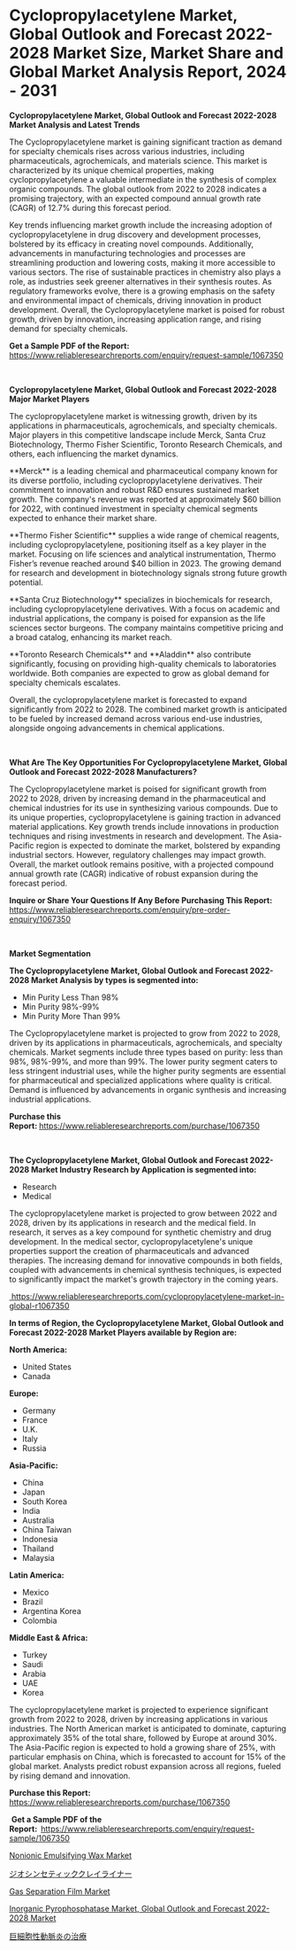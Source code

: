 <p><h1>Cyclopropylacetylene Market, Global Outlook and Forecast 2022-2028 Market Size, Market Share and Global Market Analysis Report, 2024 - 2031</h1></p><p><strong>Cyclopropylacetylene Market, Global Outlook and Forecast 2022-2028 Market Analysis and Latest Trends</strong></p>
<p><p>The Cyclopropylacetylene market is gaining significant traction as demand for specialty chemicals rises across various industries, including pharmaceuticals, agrochemicals, and materials science. This market is characterized by its unique chemical properties, making cyclopropylacetylene a valuable intermediate in the synthesis of complex organic compounds. The global outlook from 2022 to 2028 indicates a promising trajectory, with an expected compound annual growth rate (CAGR) of 12.7% during this forecast period.</p><p>Key trends influencing market growth include the increasing adoption of cyclopropylacetylene in drug discovery and development processes, bolstered by its efficacy in creating novel compounds. Additionally, advancements in manufacturing technologies and processes are streamlining production and lowering costs, making it more accessible to various sectors. The rise of sustainable practices in chemistry also plays a role, as industries seek greener alternatives in their synthesis routes. As regulatory frameworks evolve, there is a growing emphasis on the safety and environmental impact of chemicals, driving innovation in product development. Overall, the Cyclopropylacetylene market is poised for robust growth, driven by innovation, increasing application range, and rising demand for specialty chemicals.</p></p>
<p><strong>Get a Sample PDF of the Report:&nbsp;</strong> <a href="https://www.reliableresearchreports.com/enquiry/request-sample/1067350">https://www.reliableresearchreports.com/enquiry/request-sample/1067350</a></p>
<p>&nbsp;</p>
<p><strong>Cyclopropylacetylene Market, Global Outlook and Forecast 2022-2028 Major Market Players</strong></p>
<p><p>The cyclopropylacetylene market is witnessing growth, driven by its applications in pharmaceuticals, agrochemicals, and specialty chemicals. Major players in this competitive landscape include Merck, Santa Cruz Biotechnology, Thermo Fisher Scientific, Toronto Research Chemicals, and others, each influencing the market dynamics.</p><p>**Merck** is a leading chemical and pharmaceutical company known for its diverse portfolio, including cyclopropylacetylene derivatives. Their commitment to innovation and robust R&D ensures sustained market growth. The company's revenue was reported at approximately $60 billion for 2022, with continued investment in specialty chemical segments expected to enhance their market share.</p><p>**Thermo Fisher Scientific** supplies a wide range of chemical reagents, including cyclopropylacetylene, positioning itself as a key player in the market. Focusing on life sciences and analytical instrumentation, Thermo Fisher’s revenue reached around $40 billion in 2023. The growing demand for research and development in biotechnology signals strong future growth potential.</p><p>**Santa Cruz Biotechnology** specializes in biochemicals for research, including cyclopropylacetylene derivatives. With a focus on academic and industrial applications, the company is poised for expansion as the life sciences sector burgeons. The company maintains competitive pricing and a broad catalog, enhancing its market reach.</p><p>**Toronto Research Chemicals** and **Aladdin** also contribute significantly, focusing on providing high-quality chemicals to laboratories worldwide. Both companies are expected to grow as global demand for specialty chemicals escalates.</p><p>Overall, the cyclopropylacetylene market is forecasted to expand significantly from 2022 to 2028. The combined market growth is anticipated to be fueled by increased demand across various end-use industries, alongside ongoing advancements in chemical applications.</p></p>
<p>&nbsp;</p>
<p><strong>What Are The Key Opportunities For Cyclopropylacetylene Market, Global Outlook and Forecast 2022-2028 Manufacturers?</strong></p>
<p><p>The Cyclopropylacetylene market is poised for significant growth from 2022 to 2028, driven by increasing demand in the pharmaceutical and chemical industries for its use in synthesizing various compounds. Due to its unique properties, cyclopropylacetylene is gaining traction in advanced material applications. Key growth trends include innovations in production techniques and rising investments in research and development. The Asia-Pacific region is expected to dominate the market, bolstered by expanding industrial sectors. However, regulatory challenges may impact growth. Overall, the market outlook remains positive, with a projected compound annual growth rate (CAGR) indicative of robust expansion during the forecast period.</p></p>
<p><strong>Inquire or Share Your Questions If Any Before Purchasing This Report:</strong> <a href="https://www.reliableresearchreports.com/enquiry/pre-order-enquiry/1067350">https://www.reliableresearchreports.com/enquiry/pre-order-enquiry/1067350</a></p>
<p>&nbsp;</p>
<p><strong>Market Segmentation</strong></p>
<p><strong>The Cyclopropylacetylene Market, Global Outlook and Forecast 2022-2028 Market Analysis by types is segmented into:</strong></p>
<p><ul><li>Min Purity Less Than 98%</li><li>Min Purity 98%-99%</li><li>Min Purity More Than 99%</li></ul></p>
<p><p>The Cyclopropylacetylene market is projected to grow from 2022 to 2028, driven by its applications in pharmaceuticals, agrochemicals, and specialty chemicals. Market segments include three types based on purity: less than 98%, 98%-99%, and more than 99%. The lower purity segment caters to less stringent industrial uses, while the higher purity segments are essential for pharmaceutical and specialized applications where quality is critical. Demand is influenced by advancements in organic synthesis and increasing industrial applications.</p></p>
<p><strong>Purchase this Report:&nbsp;</strong><a href="https://www.reliableresearchreports.com/purchase/1067350">https://www.reliableresearchreports.com/purchase/1067350</a></p>
<p>&nbsp;</p>
<p><strong>The Cyclopropylacetylene Market, Global Outlook and Forecast 2022-2028 Market Industry Research by Application is segmented into:</strong></p>
<p><ul><li>Research</li><li>Medical</li></ul></p>
<p><p>The cyclopropylacetylene market is projected to grow between 2022 and 2028, driven by its applications in research and the medical field. In research, it serves as a key compound for synthetic chemistry and drug development. In the medical sector, cyclopropylacetylene's unique properties support the creation of pharmaceuticals and advanced therapies. The increasing demand for innovative compounds in both fields, coupled with advancements in chemical synthesis techniques, is expected to significantly impact the market's growth trajectory in the coming years.</p></p>
<p><a href="https://www.reliableresearchreports.com/cyclopropylacetylene-market-in-global-r1067350">&nbsp;https://www.reliableresearchreports.com/cyclopropylacetylene-market-in-global-r1067350</a></p>
<p><strong>In terms of Region, the Cyclopropylacetylene Market, Global Outlook and Forecast 2022-2028 Market Players available by Region are:</strong></p>
<p>
    <p> <strong> North America: </strong>
        <ul>
            <li>United States</li>
            <li>Canada</li>
        </ul>
        </p> 
    <p> <strong> Europe: </strong>
        <ul>
            <li>Germany</li>
            <li>France</li>
            <li>U.K.</li>
            <li>Italy</li>
            <li>Russia</li>
        </ul>
        </p> 
    <p> <strong> Asia-Pacific: </strong>
        <ul>
            <li>China</li>
            <li>Japan</li>
            <li>South Korea</li>
            <li>India</li>
            <li>Australia</li>
            <li>China Taiwan</li>
            <li>Indonesia</li>
            <li>Thailand</li>
            <li>Malaysia</li>
        </ul>
        </p> 
    <p> <strong> Latin America: </strong>
        <ul>
            <li>Mexico</li>
            <li>Brazil</li>
            <li>Argentina Korea</li>
            <li>Colombia</li>
        </ul>
        </p> 
    <p> <strong> Middle East & Africa: </strong>
        <ul>
            <li>Turkey</li>
            <li>Saudi</li>
            <li>Arabia</li>
            <li>UAE</li>
            <li>Korea</li>
        </ul>
    </p>
    </p>
<p><p>The cyclopropylacetylene market is projected to experience significant growth from 2022 to 2028, driven by increasing applications in various industries. The North American market is anticipated to dominate, capturing approximately 35% of the total share, followed by Europe at around 30%. The Asia-Pacific region is expected to hold a growing share of 25%, with particular emphasis on China, which is forecasted to account for 15% of the global market. Analysts predict robust expansion across all regions, fueled by rising demand and innovation.</p></p>
<p><strong>Purchase this Report: </strong><a href="https://www.reliableresearchreports.com/purchase/1067350">https://www.reliableresearchreports.com/purchase/1067350</a></p>
<p>&nbsp;<strong>Get a Sample PDF of the Report:&nbsp;&nbsp;</strong><a href="https://www.reliableresearchreports.com/enquiry/request-sample/1067350">https://www.reliableresearchreports.com/enquiry/request-sample/1067350</a></p>
<p><strong></strong></p>
<p><p><a href="https://medium.com/@arteevalith3/nonionic-emulsifying-wax-market-size-share-trends-analysis-report-by-product-cerapharm-cf40366ddaeb">Nonionic Emulsifying Wax Market</a></p><p><a href="https://medium.com/@bproschd5/%E3%82%B0%E3%83%AD%E3%83%BC%E3%83%90%E3%83%AB%E3%82%B8%E3%82%AA%E3%82%B7%E3%83%B3%E3%82%BB%E3%83%86%E3%82%A3%E3%83%83%E3%82%AF%E3%82%AF%E3%83%AC%E3%82%A4%E3%83%A9%E3%82%A4%E3%83%8A%E3%83%BC%E5%B8%82%E5%A0%B4%E3%81%AE%E5%8C%85%E6%8B%AC%E7%9A%84%E5%88%86%E6%9E%90-%E6%88%90%E9%95%B7%E3%83%88%E3%83%AC%E3%83%B3%E3%83%89%E3%81%A8%E5%B8%82%E5%A0%B4%E4%BA%88%E6%B8%AC-2024%E5%B9%B4-2031%E5%B9%B4-67c34ab6ecb6">ジオシンセティッククレイライナー</a></p><p><a href="https://issuu.com/reportprime-2/docs/gas-separation-film-market-size-203_226e1f343ac6fc">Gas Separation Film Market</a></p><p><a href="https://github.com/nafisalvee228/Market-Research-Report-List-2/blob/main/inorganic-pyrophosphatase-market-global-outlook-and-forecast-2022-2028-market.md">Inorganic Pyrophosphatase Market, Global Outlook and Forecast 2022-2028 Market</a></p><p><a href="https://medium.com/@bproschd5/2024%E5%B9%B4%E3%81%8B%E3%82%892031%E5%B9%B4%E3%81%BE%E3%81%A7%E3%81%AE%E6%9C%9F%E9%96%93%E3%81%AB-%E4%B8%96%E7%95%8C%E3%81%AE%E5%B7%A8%E5%A4%A7%E7%B4%B0%E8%83%9E%E5%8B%95%E8%84%88%E7%82%8E%E6%B2%BB%E7%99%82%E5%B8%82%E5%A0%B4%E3%82%B7%E3%82%A7%E3%82%A2%E3%81%A8%E6%88%90%E9%95%B7%E6%A9%9F%E4%BC%9A-%E5%B8%82%E5%A0%B4%E8%A6%8F%E6%A8%A1%E3%81%AF4-%E3%81%AEcagr%E3%81%A7%E6%88%90%E9%95%B7%E3%81%97%E3%81%A6%E3%81%84%E3%81%BE%E3%81%99-dd97dca541f5">巨細胞性動脈炎の治療</a></p></p>